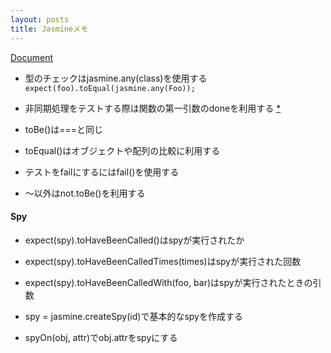 ```yaml
---
layout: posts
title: Jasmineメモ 
---
```

[Document](https://jasmine.github.io/edge/introduction)  

* 型のチェックはjasmine.any(class)を使用する  
`expect(foo).toEqual(jasmine.any(Foo));`

* 非同期処理をテストする際は関数の第一引数のdoneを利用する [\*](https://jasmine.github.io/edge/introduction#section-Asynchronous_Support)  

* toBe()は===と同じ

* toEqual()はオブジェクトや配列の比較に利用する

* テストをfailにするにはfail()を使用する

* ～以外はnot.toBe()を利用する

#### Spy

* expect(spy).toHaveBeenCalled()はspyが実行されたか

* expect(spy).toHaveBeenCalledTimes(times)はspyが実行された回数  

* expect(spy).toHaveBeenCalledWith(foo, bar)はspyが実行されたときの引数  

* spy = jasmine.createSpy(id)で基本的なspyを作成する

* spyOn(obj, attr)でobj.attrをspyにする  
